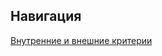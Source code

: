 <!-- комментарий-->
<!--ссылка на файл <a href='https://github.com/PavlyukovVladimir/SMPR3/blob/master/Jupyter-notebook-notes/int_ex_criteria.cross_validation.ipynb'>NNBayes.R</a>-->
<!--вставка картинки <img src="img/omega.jpg" alt="вероятность_собятия">-->
<base href="https://github.com/PavlyukovVladimir/SMPR3/blob/master/" ></base>
<a name="navigation"></a><!--Якорь для Навигации-->

## Навигация

<p><a href='Jupyter-notebook-notes/int_ex_criteria.cross_validation.ipynb'>Внутренние и внешние критерии</a></p>
